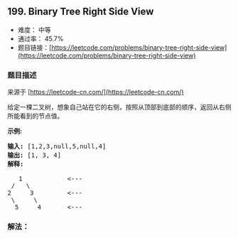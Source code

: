 ## 199. Binary Tree Right Side View

- 难度： 中等
- 通过率： 45.7%
- 题目链接：[https://leetcode.com/problems/binary-tree-right-side-view](https://leetcode.com/problems/binary-tree-right-side-view)


### 题目描述

来源于 [https://leetcode-cn.com/](https://leetcode-cn.com/)

<p>给定一棵二叉树，想象自己站在它的右侧，按照从顶部到底部的顺序，返回从右侧所能看到的节点值。</p>

<p><strong>示例:</strong></p>

<pre><strong>输入:</strong>&nbsp;[1,2,3,null,5,null,4]
<strong>输出:</strong>&nbsp;[1, 3, 4]
<strong>解释:
</strong>
   1            &lt;---
 /   \
2     3         &lt;---
 \     \
  5     4       &lt;---
</pre>


### 解法：